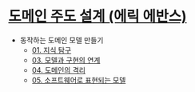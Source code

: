 # [도메인 주도 설계 (에릭 에반스)](https://search.shopping.naver.com/book/catalog/32464065589?cat_id=50010766&frm=PBOKPRO&query=%EB%8F%84%EB%A9%94%EC%9D%B8+%EC%A3%BC%EB%8F%84+%EC%84%A4%EA%B3%84&NaPm=ct%3Dlagwtr28%7Cci%3D2c9cfa1135c469ca7833222703a7e4eebde6ac22%7Ctr%3Dboknx%7Csn%3D95694%7Chk%3D8ea05e8462417fcfd4da67067dc7ef91d3e850ad)
* 동작하는 도메인 모델 만들기
   * [01. 지식 탐구](./동작하는%20도메인%20모델%20만들기/01.%20지식%20탐구.md)
   * [03. 모델과 구현의 연계](./동작하는%20도메인%20모델%20만들기/03.%20모델과%20구현의%20연계.md)
   * [04. 도메인의 격리](./동작하는%20도메인%20모델%20만들기/04.%20도메인의%20격리.md)
   * [05. 소프트웨어로 표현되는 모델](./동작하는%20도메인%20모델%20만들기/05.%20소프트웨어에서%20표현되는%20모델.md)